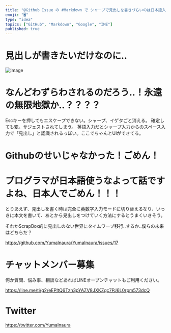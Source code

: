 ```yaml
---
title: "@Github Issue の #Markdown で シャープで見出しを書きづらいのは日本語入力のせいだった @yumainaura"
emoji: "🖥"
type: "idea"
topics: ["GitHub", "Markdown", "Google", "IME"]
published: true
---
```


# 見出しが書きたいだけなのに‥

![image](https://user-images.githubusercontent.com/13635059/50532146-63beff80-0b58-11e9-9114-d9350e8b002b.png)

# なんどわずらわされるのだろう‥！永遠の無限地獄か‥？？？？

Escキーを押してもエスケープできない。シャープ、イゲタごと消える。
確定しても変。サジェストされてしまう。
英語入力だとシャープ入力からのスペース入力で「見出し」と認識されるっぽい。ここでちゃんとUIができてる。

# Githubのせいじゃなかった！ごめん！

# プログラマが日本語使うなよって話ですよね、日本人でごめん！！！

とりあえず、見出しを書く時は完全に英数字入力モードに切り替えるなり、いっきに本文を書いて、あとから見出しをつけていく方法にするとうまくいきそう。

それかScrapBox的に見出しのない世界にタイムワープ移行‥するか‥僕らの未来はどちらだ？







https://github.com/YumaInaura/YumaInaura/issues/17








<!-- Update From Qiita API -->

# チャットメンバー募集


何か質問、悩み事、相談などあればLINEオープンチャットもご利用ください。

https://line.me/ti/g2/eEPltQ6Tzh3pYAZV8JXKZqc7PJ6L0rpm573dcQ





# Twitter


https://twitter.com/YumaInaura


<!-- Update From Qiita API -->


